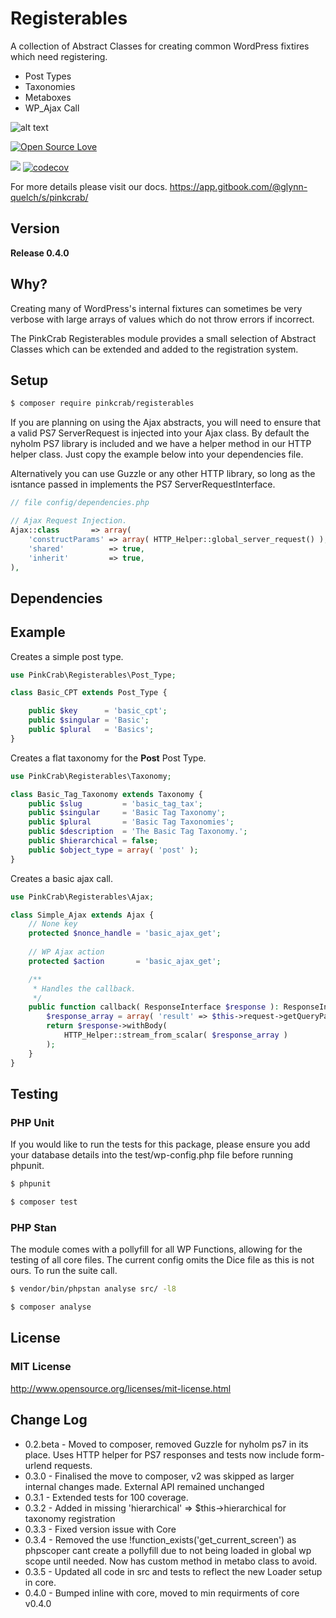 # Registerables

A collection of Abstract Classes for creating common WordPress fixtires which need registering.

* Post Types
* Taxonomies
* Metaboxes
* WP_Ajax Call

![alt text](https://img.shields.io/badge/Current_Version-0.4.0-yellow.svg?style=flat " ")

 
[![Open Source Love](https://badges.frapsoft.com/os/mit/mit.svg?v=102)](https://github.com/ellerbrock/open-source-badge/)

![](https://github.com/Pink-Crab/Module__Registerables/workflows/GitHub_CI/badge.svg " ")
[![codecov](https://codecov.io/gh/Pink-Crab/Module__Registerables/branch/master/graph/badge.svg?token=R3SB4WDL8Z)](https://codecov.io/gh/Pink-Crab/Module__Registerables)

For more details please visit our docs.
https://app.gitbook.com/@glynn-quelch/s/pinkcrab/

## Version ##

**Release 0.4.0**

## Why? ##

Creating many of WordPress's internal fixtures can sometimes be very verbose with large arrays of values which do not throw errors if incorrect. 

The PinkCrab Registerables module provides a small selection of Abstract Classes which can be extended and added to the registration system.  

## Setup ##

```bash 
$ composer require pinkcrab/registerables

``` 

If you are planning on using the Ajax abstracts, you will need to ensure that a valid PS7 ServerRequest is injected into your Ajax class. By default the nyholm PS7 library is included and we have a helper method in our HTTP helper class. Just copy the example below into your dependencies file.

Alternatively you can use Guzzle or any other HTTP library, so long as the isntance passed in implements the PS7 ServerRequestInterface.

```php
// file config/dependencies.php

// Ajax Request Injection.
Ajax::class       => array(
    'constructParams' => array( HTTP_Helper::global_server_request() ),
    'shared'          => true,
    'inherit'         => true,
),
```

## Dependencies ##

## Example ##

Creates a simple post type.

``` php
use PinkCrab\Registerables\Post_Type;

class Basic_CPT extends Post_Type {

	public $key      = 'basic_cpt';
	public $singular = 'Basic';
	public $plural   = 'Basics';
}
```

Creates a flat taxonomy for the **Post** Post Type.

``` php
use PinkCrab\Registerables\Taxonomy;

class Basic_Tag_Taxonomy extends Taxonomy {
	public $slug         = 'basic_tag_tax';
	public $singular     = 'Basic Tag Taxonomy';
	public $plural       = 'Basic Tag Taxonomies';
	public $description  = 'The Basic Tag Taxonomy.';
	public $hierarchical = false;
	public $object_type = array( 'post' );
}
```

Creates a basic ajax call.

``` php
use PinkCrab\Registerables\Ajax;

class Simple_Ajax extends Ajax {
	// None key
    protected $nonce_handle = 'basic_ajax_get';
	
    // WP Ajax action
    protected $action       = 'basic_ajax_get';

	/**
	 * Handles the callback.
	 */
	public function callback( ResponseInterface $response ): ResponseInterface {
		$response_array = array( 'result' => $this->request->getQueryParams()['ajax_get_data'] );
		return $response->withBody(
			HTTP_Helper::stream_from_scalar( $response_array )
		);
	}
}
```

## Testing ##

### PHP Unit ###

If you would like to run the tests for this package, please ensure you add your database details into the test/wp-config.php file before running phpunit.

``` bash
$ phpunit
```

```bash 
$ composer test

``` 

### PHP Stan ###

The module comes with a pollyfill for all WP Functions, allowing for the testing of all core files. The current config omits the Dice file as this is not ours. To run the suite call.
```bash 
$ vendor/bin/phpstan analyse src/ -l8 
```

```bash 
$ composer analyse
```

## License ##

### MIT License ###

http://www.opensource.org/licenses/mit-license.html  

## Change Log ##

* 0.2.beta - Moved to composer, removed Guzzle for nyholm ps7 in its place. Uses HTTP helper for PS7 responses and tests now include form-urlend requests.
* 0.3.0 - Finalised the move to composer, v2 was skipped as larger internal changes made. External API remained unchanged
* 0.3.1 - Extended tests for 100 coverage.
* 0.3.2 - Added in missing 'hierarchical' => $this->hierarchical for taxonomy registration
* 0.3.3 - Fixed version issue with Core
* 0.3.4 - Removed the use !function_exists('get_current_screen') as phpscoper cant create a pollyfill due to not being loaded in global wp scope until needed. Now has custom method in metabo class to avoid.
* 0.3.5 - Updated all code in src and tests to reflect the new Loader setup in core.
* 0.4.0 - Bumped inline with core, moved to min requirments of core v0.4.0

